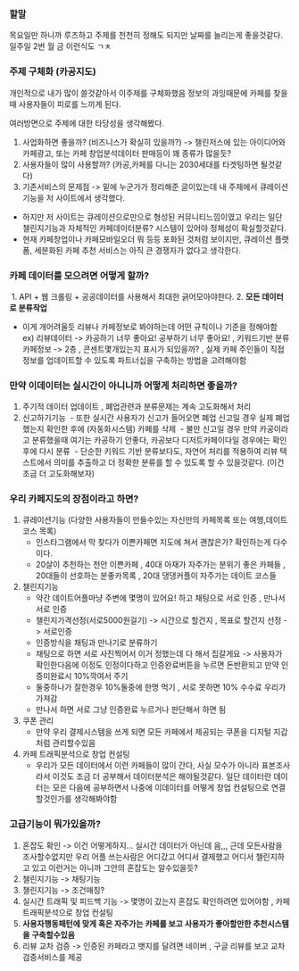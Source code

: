 
### 할말
목요일만 하니까 루즈하고 주제를 천천히 정해도 되지만 날짜를 늘리는게 좋을것같다.
일주일 2번 
월 금 이런식도 ㄱㅊ


### 주제 구체화 (카공지도)
개인적으로 내가 많이 쓸것같아서 이주제를 구체화했음
정보의 과잉때문에 카페를 찾을때 사용자들이 피로를 느끼게 된다.

여러방면으로 주제에 대한 타당성을 생각해봤다.
1. 사업화하면 좋을까? (비즈니스가 확실히 있을까?) -> 챌린저스에 있는 아이디어와 카페광고, 또는 카페 창업분석데이터 판매등이 꽤 종류가 많을듯?
2. 사용자들이 많이 사용할까? (카공,카페를 다니는 2030세대를 타겟팅하면 될것같다)
3. 기존서비스의 문제점 -> 밑에 누군가가 정리해준 글이있는데 내 주제에서 큐레이션기능을 저 사이트에서 생각했다.
- 하지만 저 사이트는 큐레이션으로만으로 형성된 커뮤니티느낌이였고 우리는 일단 챌린지기능과 자체적인 카페데이터분류? 시스템이 있어야 정체성이 확실할것같다.
- 현재 카페창업이나 카페모바일오더 뭐 등등 포화된 것처럼 보이지만, 큐레이션 플랫폼, 세분화된 카페 추천 서비스는 아직 큰 경쟁자가 없다고 생각한다.

### 카페 데이터를 모으려면 어떻게 할까?
 1. API + 웹 크롤링 + 공공데이터를 사용해서 최대한 긁어모아야한다.
2. **모든 데이터로 분류작업**
- 이게 개어려울듯 리뷰나 카페정보로 봐야하는데 어떤 규칙이나 기준을 정해야함
	ex)
	리뷰데이터 -> 카공하기 너무 좋아요! 공부하기 너무 좋아요! , 키워드기반 분류
	카페정보 -> 2층 , 콘센트몇개있는지 표시가 되있을까? , 
	실제 카페 주인들이 직접 정보를 업데이트할 수 있도록 파트너십을 구축하는 방법을 고려해야함
	
### 만약 이데이터는 실시간이 아니니까 어떻게 처리하면 좋을까?
1. 주기적 데이터 업데이트 , 폐업관련과 분류문제는 계속 고도화해서 처리
2. 신고하기기능
 - 또한 실시간 사용자가 신고가 들어오면 폐업 신고일 경우 실제 폐업했는지 확인한 후에 (자동화시스템) 카페를 삭제
 - 불만 신고일 경우 만약 카공이라고 분류했을때 여기는 카공하기 안좋다, 카공보다 디저트카페이다일 경우에는 확인후에 다시 분류
 - 단순한 키워드 기반 분류보다도, 자연어 처리를 적용하여 리뷰 텍스트에서 의미를 추출하고 더 정확한 분류를 할 수 있도록 할 수 있을것같다. (이건 조금 더 고도화해보자)

### 우리 카페지도의 장점이라고 하면? 
1. 큐레이션기능  (다양한 사용자들이 만들수있는 자신만의 카페목록 또는 여행,데이트코스 목록)
	- 인스타그램에서 막 찾다가 이쁜카페면 지도에 쳐서 괜찮은가? 확인하는게 다수이다.
	- 20살이 추천하는 천안 이쁜카페 , 40대 아재가 자주가는 분위기 좋은 카페들 , 20대들이 선호하는 분좋카목록 , 20대  댕댕커플이 자주가는 데이트 코스들
2. 챌린지기능
	- 약간 데이트어플마냥 주변에 몇명이 있어요! 하고 채팅으로 서로 인증 , 만나서 서로 인증
	- 챌린지가격선정(서로5000원걸기) -> 시간으로 할건지 , 목표로 할건지 선정 -> 서로인증
	- 인증방식을 채팅과 만나기로 분류하기
	- 채팅으로 하면 서로 사진찍어서 이거 정했는데 다 해서 집갈게요 -> 사용자가 확인한다음에 이정도 인정이다하고 인증완료버튼을 누르면 돈반환되고 만약 인증미완료시 10%깍여서 주기
	- 둘중하나가 잘한경우 10%둘중에 한명 먹기 , 서로 못하면 10% 수수료 우리가 가져감
	- 만나서 하면 서로 그냥 인증완료 누르거나 판단해서 하면 됨 
3. 쿠폰 관리 
	- 만약 우리 결제시스템을 쓰게 되면 모든 카페에서 제공되는 쿠폰을 디지털 지갑처럼 관리할수있음
4. 카페 트래픽분석으로 창업 컨설팅 
	- 우리가 모든 데이터에서 이런 카페들이 많이 간다, 사실 모수가 아니라 표본조사라서 이것도 조금 더 공부해서 데이터분석은 해야될것같다. 일단 데이터란 데이터는 모은 다음에 공부하면서 나중에 이데이터를 어떻게 창업 컨설팅으로 연결할것인가를 생각해봐야함

### 고급기능이 뭐가있을까?
1. 혼잡도 확인 -> 이건 어떻게하지... 실시간 데이터가 아닌데 음,,, 근데 모든사람을 조사할수없지만 우리 어플 쓰는사람은 어디갔고 어디서 결제했고 어디서 챌린지하고 있고 이런거는 아니까 그안의 혼잡도는 알수있을듯?
2. 챌린지기능 -> 채팅기능
3. 챌린지기능 -> 조건매칭?
4. 실시간 트래픽 및 피드백 기능 -> 몇명이 갔는지 혼잡도 확인하려면  있어야함 , 카페트래픽분석으로 창업 컨설팅
5. **사용자행동패턴에 맞게 혹은 자주가는 카페를 보고 사용자가 좋아할만한 추천시스템을 구축할수있음**
6. 리뷰 교차 검증 ->  인증된 카페라고 뱃지를 달려면 네이버 , 구글 리뷰를 보고 교차검증서비스를 제공